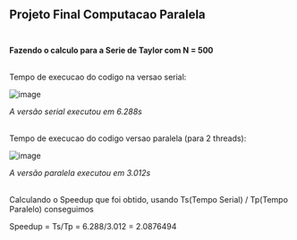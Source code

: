 ## Projeto Final Computacao Paralela <br> <br>

**Fazendo o calculo para a Serie de Taylor com N = 500** <br> <br>

Tempo de execucao do codigo na versao serial: <br>

![image](https://github.com/thiliporace/computacaoParalela/assets/85422792/9b775451-e6fa-4096-90fb-bbe06e8646d6) <br>

*A versão serial executou em 6.288s* <br> <br>

Tempo de execucao do codigo versao paralela (para 2 threads): <br>

![image](https://github.com/thiliporace/computacaoParalela/assets/85422792/7775a8aa-cd07-4489-8076-9d1a0842b7f8) <br>

*A versão paralela executou em 3.012s* <br> <br>

Calculando o Speedup que foi obtido, usando Ts(Tempo Serial) / Tp(Tempo Paralelo) conseguimos <br>

Speedup = Ts/Tp = 6.288/3.012 = 2.0876494 

